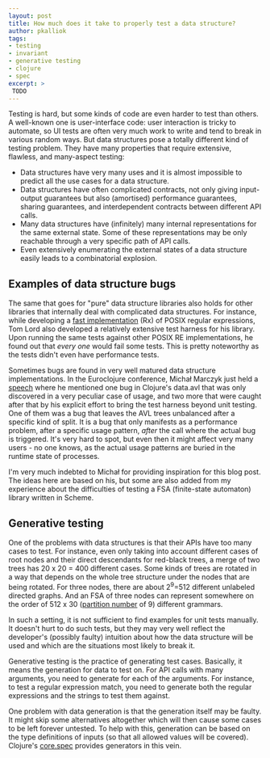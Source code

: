 ```yaml
---
layout: post
title: How much does it take to properly test a data structure?
author: pkalliok
tags:
- testing
- invariant
- generative testing
- clojure
- spec
excerpt: >
 TODO
---
```


Testing is hard, but some kinds of code are even harder to test than
others.  A well-known one is user-interface code: user interaction is
tricky to automate, so UI tests are often very much work to write and
tend to break in various random ways.  But data structures pose a
totally different kind of testing problem.  They have many properties
that require extensive, flawless, and many-aspect testing:

- Data structures have very many uses and it is almost impossible to
  predict all the use cases for a data structure.
- Data structures have often complicated contracts, not only giving
  input-output guarantees but also (amortised) performance guarantees,
  sharing guarantees, and interdependent contracts between different API
  calls.
- Many data structures have (infinitely) many internal representations
  for the same external state.  Some of these representations may be
  only reachable through a very specific path of API calls.
- Even extensively enumerating the external states of a data structure
  easily leads to a combinatorial explosion.

## Examples of data structure bugs

The same that goes for "pure" data structure libraries also holds for
other libraries that internally deal with complicated data structures.
For instance, while developing a [fast
implementation](http://cs.angelo.edu/~mmotl/4301/rx.pdf) (Rx) of POSIX
regular expressions, Tom Lord also developed a relatively extensive test
harness for his library.  Upon running the same tests against other
POSIX RE implementations, he found out that _every one_ would fail some
tests.  This is pretty noteworthy as the tests didn't even have
performance tests.

Sometimes bugs are found in very well matured data structure
implementations.  In the Euroclojure conference, Michał Marczyk just
held a [speech](http://2017.euroclojure.org/spec-loves-data-structures/)
where he mentioned one bug in Clojure's data.avl that was only
discovered in a very peculiar case of usage, and two more that were
caught after that by his explicit effort to bring the test harness
beyond unit testing.  One of them was a bug that leaves the AVL trees
unbalanced after a specific kind of split.  It is a bug that only
manifests as a performance problem, after a specific usage pattern,
_after_ the call where the actual bug is triggered.  It's very hard to
spot, but even then it might affect very many users - no one knows, as
the actual usage patterns are buried in the runtime state of processes.

I'm very much indebted to Michał for providing inspiration for this blog
post.  The ideas here are based on his, but some are also added from my
experience about the difficulties of testing a FSA (finite-state
automaton) library written in Scheme.

## Generative testing

One of the problems with data structures is that their APIs have too
many cases to test.  For instance, even only taking into account
different cases of root nodes and their direct descendants for red-black
trees, a merge of two trees has 20 x 20 = 400 different cases.  Some
kinds of trees are rotated in a way that depends on the whole tree
structure under the nodes that are being rotated.  For three nodes,
there are about 2<sup>9</sup>=512 different unlabeled directed graphs.
And an FSA of three nodes can represent somewhere on the order of 512 x
30 ([partition
number](http://mathworld.wolfram.com/PartitionFunctionP.html) of 9)
different grammars.

In such a setting, it is not sufficient to find examples for unit tests
manually.  It doesn't hurt to do such tests, but they may very well
reflect the developer's (possibly faulty) intuition about how the data
structure will be used and which are the situations most likely to break
it.  

Generative testing is the practice of generating test cases.  Basically,
it means the generation for data to test on.  For API calls with many
arguments, you need to generate for each of the arguments.  For
instance, to test a regular expression match, you need to generate both
the regular expressions and the strings to test them against.

One problem with data generation is that the generation itself may be
faulty.  It might skip some alternatives altogether which will then
cause some cases to be left forever untested.  To help with this,
generation can be based on the type definitions of inputs (so that all
allowed values will be covered).  Clojure's [core.spec]() provides
generators in this vein.

